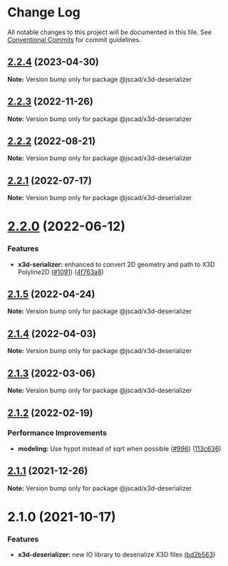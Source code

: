 # Change Log

All notable changes to this project will be documented in this file.
See [Conventional Commits](https://conventionalcommits.org) for commit guidelines.

## [2.2.4](https://github.com/jscad/OpenJSCAD.org/compare/@jscad/x3d-deserializer@2.2.3...@jscad/x3d-deserializer@2.2.4) (2023-04-30)

**Note:** Version bump only for package @jscad/x3d-deserializer





## [2.2.3](https://github.com/jscad/OpenJSCAD.org/compare/@jscad/x3d-deserializer@2.2.2...@jscad/x3d-deserializer@2.2.3) (2022-11-26)

**Note:** Version bump only for package @jscad/x3d-deserializer





## [2.2.2](https://github.com/jscad/OpenJSCAD.org/compare/@jscad/x3d-deserializer@2.2.1...@jscad/x3d-deserializer@2.2.2) (2022-08-21)

**Note:** Version bump only for package @jscad/x3d-deserializer





## [2.2.1](https://github.com/jscad/OpenJSCAD.org/compare/@jscad/x3d-deserializer@2.2.0...@jscad/x3d-deserializer@2.2.1) (2022-07-17)

**Note:** Version bump only for package @jscad/x3d-deserializer





# [2.2.0](https://github.com/jscad/OpenJSCAD.org/compare/@jscad/x3d-deserializer@2.1.5...@jscad/x3d-deserializer@2.2.0) (2022-06-12)


### Features

* **x3d-serializer:** enhanced to convert 2D geometry and path to X3D Polyline2D ([#1091](https://github.com/jscad/OpenJSCAD.org/issues/1091)) ([4f763a8](https://github.com/jscad/OpenJSCAD.org/commit/4f763a8def39f3b0454f2079f3c1fd7da52dd880))





## [2.1.5](https://github.com/jscad/OpenJSCAD.org/compare/@jscad/x3d-deserializer@2.1.4...@jscad/x3d-deserializer@2.1.5) (2022-04-24)

**Note:** Version bump only for package @jscad/x3d-deserializer





## [2.1.4](https://github.com/jscad/OpenJSCAD.org/compare/@jscad/x3d-deserializer@2.1.3...@jscad/x3d-deserializer@2.1.4) (2022-04-03)

**Note:** Version bump only for package @jscad/x3d-deserializer





## [2.1.3](https://github.com/jscad/OpenJSCAD.org/compare/@jscad/x3d-deserializer@2.1.2...@jscad/x3d-deserializer@2.1.3) (2022-03-06)

**Note:** Version bump only for package @jscad/x3d-deserializer





## [2.1.2](https://github.com/jscad/OpenJSCAD.org/compare/@jscad/x3d-deserializer@2.1.1...@jscad/x3d-deserializer@2.1.2) (2022-02-19)


### Performance Improvements

* **modeling:** Use hypot instead of sqrt when possible ([#996](https://github.com/jscad/OpenJSCAD.org/issues/996)) ([113c636](https://github.com/jscad/OpenJSCAD.org/commit/113c636b1ac33e351c97789eb6ce0a546365141e))





## [2.1.1](https://github.com/jscad/OpenJSCAD.org/compare/@jscad/x3d-deserializer@2.1.0...@jscad/x3d-deserializer@2.1.1) (2021-12-26)

**Note:** Version bump only for package @jscad/x3d-deserializer





# 2.1.0 (2021-10-17)


### Features

* **x3d-deserializer:** new IO library to deserialize X3D files ([bd2b563](https://github.com/jscad/OpenJSCAD.org/commit/bd2b563616415645addcd5f4e2f912b68a3211d9))
